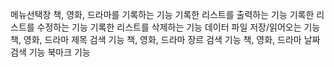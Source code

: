 메뉴선택창
책, 영화, 드라마를 기록하는 기능
기록한 리스트를 출력하는 기능
기록한 리스트를 수정하는 기능
기록한 리스트를 삭제하는 기능
데이터 파일 저장/읽어오는 기능
책, 영화, 드라마 제목 검색 기능
책, 영화, 드라마 장르 검색 기능
책, 영화, 드라마 날짜 검색 기능
북마크 기능
